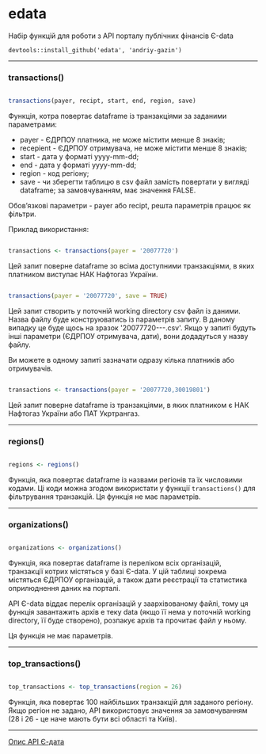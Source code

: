 # edata

Набір функцій для роботи з API порталу публічних фінансів Є-data


```
devtools::install_github('edata', 'andriy-gazin')
```

---

### transactions()

```r

transactions(payer, recipt, start, end, region, save)

```

Функція, котра повертає dataframe із транзакціями за заданими параметрами:

* payer - ЄДРПОУ платника, не може містити менше 8 знаків;  
* recepient - ЄДРПОУ отримувача, не може містити менше 8 знаків;   
* start - дата у форматі yyyy-mm-dd;   
* end - дата у форматі yyyy-mm-dd; 
* region - код регіону; 
* save - чи зберегти таблицю в csv файл замість повертати у вигляді dataframe; за замовчуванням, має значення FALSE.

Обов’язкові параметри - payer або recipt, решта параметрів працює як фільтри.

Приклад використання:

```r

transactions <- transactions(payer = '20077720')

```
Цей запит поверне dataframe зо всіма доступними транзакціями, в яких платником виступає НАК Нафтогаз України.

```r

transactions(payer = '20077720', save = TRUE)

```

Цей запит створить у поточній working directory csv файл із даними. Назва файлу буде конструюватись із параметрів запиту. В даному випадку це буде щось на зразок '20077720---.csv'. Якщо у запиті будуть інші параметри (ЄДРПОУ отримувача, дати), вони додадуться у назву файлу.

Ви можете в одному запиті зазначати одразу кілька платників або отримувачів. 

```r

transactions <- transactions(payer = '20077720,30019801')

```

Цей запит поверне dataframe із транзакціями, в яких платником є НАК Нафтогаз України або ПАТ Укртрангаз.

---

### regions()

```r

regions <- regions()

```

Функція, яка повертає dataframe із назвами регіонів та їх числовими кодами. Ці коди можна згодом використати у функції ```transactions()``` для фільтрування транзакцій. Ця функція не має параметрів.

---

### organizations()

```r

organizations <- organizations()

```

Функція, яка повертає dataframe із переліком всіх організацій, транзакції котрих містяться у базі Є-data. У цій таблиці зокрема містяться ЄДРПОУ організацій, а також дати реєстрації та статистика оприлюднення даних на порталі. 

API Є-data віддає перелік організацій у заархівованому файлі, тому ця функція завантажить архів e теку data (якщо її нема у поточній working directory, її буде створено), розпакує архів та прочитає файл у ньому.

Ця функція не має параметрів.

---

### top_transactions()

```r

top_transactions <- top_transactions(region = 26)

```

Функція, яка повертає 100 найбільших транзакцій для заданого регіону. Якщо регіон не задано, API використовує значення за замовчуванням (28 і 26 - це наче мають бути всі області та Київ).

---

[Опис API Є-дата](https://confluence.spending.gov.ua/pages/viewpage.action?pageId=5800614&src=contextnavpagetreemode)